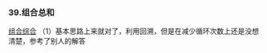 ### 39.组合总和

[组合综合](https://leetcode-cn.com/problems/combination-sum/)
（1）基本思路上来就对了，利用回溯，但是在减少循环次数上还是没想清楚，参考了别人的解答

